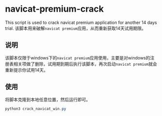# navicat-premium-crack

This script is used to crack navicat premium application for another 14 days trial.
该脚本用来破解`navicat premium`应用，从而重新获取14天试用期限。

## 说明

该脚本仅限于windows下的`navicat premium`应用使用，主要是对windows的注册表相关项做了删除，试用期到期后执行该脚本，再次启动`navicat premium`就会重新提示你试用14天。

## 使用

将脚本克隆到本地任意位置，然后运行即可。

```powershell
python3 crack_navicat_win.py
```
